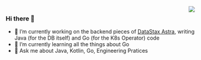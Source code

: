 <img align="right" src="https://github-readme-stats.vercel.app/api?username=nastra&show_icons=true&count_private=true">


### Hi there 👋
- 🔭 I’m currently working on the backend pieces of [DataStax Astra](https://www.datastax.com/products/datastax-astra), writing Java (for the DB itself) and Go (for the K8s Operator) code
- 🌱 I’m currently learning all the things about Go
- 💬 Ask me about Java, Kotlin, Go, Engineering Pratices

<!--
**nastra/nastra** is a ✨ _special_ ✨ repository because its `README.md` (this file) appears on your GitHub profile.

Here are some ideas to get you started:

- 🔭 I’m currently working on the backend pieces of (DataStax Astra)[https://www.datastax.com/products/datastax-astra], writing Java and Go code
- 🌱 I’m currently learning Go
- 👯 I’m looking to collaborate on ...
- 🤔 I’m looking for help with ...
- 💬 Ask me about ...
- 📫 How to reach me: ...
- 😄 Pronouns: ...
- ⚡ Fun fact: ...
-->
